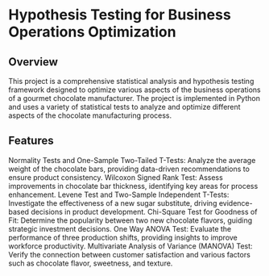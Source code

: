 # Hypothesis Testing for Business Operations Optimization

## Overview
This project is a comprehensive statistical analysis and hypothesis testing framework designed to optimize various aspects of the business operations of a gourmet chocolate manufacturer. The project is implemented in Python and uses a variety of statistical tests to analyze and optimize different aspects of the chocolate manufacturing process.

## Features
Normality Tests and One-Sample Two-Tailed T-Tests: Analyze the average weight of the chocolate bars, providing data-driven recommendations to ensure product consistency.
Wilcoxon Signed Rank Test: Assess improvements in chocolate bar thickness, identifying key areas for process enhancement.
Levene Test and Two-Sample Independent T-Tests: Investigate the effectiveness of a new sugar substitute, driving evidence-based decisions in product development.
Chi-Square Test for Goodness of Fit: Determine the popularity between two new chocolate flavors, guiding strategic investment decisions.
One Way ANOVA Test: Evaluate the performance of three production shifts, providing insights to improve workforce productivity.
Multivariate Analysis of Variance (MANOVA) Test: Verify the connection between customer satisfaction and various factors such as chocolate flavor, sweetness, and texture.
